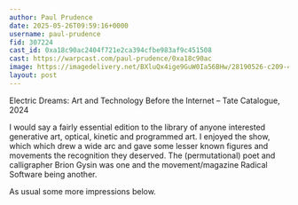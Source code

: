 ```yaml
---
author: Paul Prudence
date: 2025-05-26T09:59:16+0000
username: paul-prudence
fid: 307224
cast_id: 0xa18c90ac2404f721e2ca394cfbe983af9c451508
cast: https://warpcast.com/paul-prudence/0xa18c90ac
image: https://imagedelivery.net/BXluQx4ige9GuW0Ia56BHw/28190526-c209-4164-7d2c-d9a4ff461200/original
layout: post
---
```

Electric Dreams: Art and Technology Before the Internet – Tate Catalogue, 2024  
  
I would say a fairly essential edition to the library of anyone interested generative art, optical, kinetic and programmed art. I enjoyed the show, which which drew a wide arc and gave some lesser known figures and movements the recognition they deserved. The (permutational) poet and calligrapher Brion Gysin was one and the movement/magazine Radical Software being another.  
  
As usual some more impressions below.  

<img src='https://imagedelivery.net/BXluQx4ige9GuW0Ia56BHw/28190526-c209-4164-7d2c-d9a4ff461200/original' alt='' referrerpolicy='no-referrer'/>